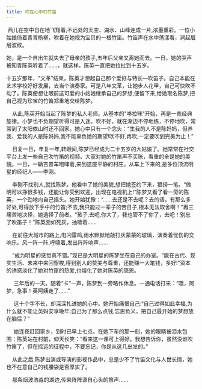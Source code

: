 ```yaml
---
title: 吹在心中的竹笛
---
```

<!-- wp:paragraph -->
<p>&nbsp;燕儿在空中自在地飞翔着,不远处的天空、湖水、山峰连成一片,浓墨重彩。一位小姑娘倚着青青杨柳，吹着在她视为宝贝的一根竹笛。竹笛声在水中荡漾看，涧起层层波纹。</p>
<!-- /wp:paragraph -->

<!-- wp:paragraph -->
<p>她，是一个自出生就失去了母亲的孩子,五年后父亲又离她而去。一日，她的哭声被知青陈英听着了……，就这样，陈英一直把她拉扯到十五岁。</p>
<!-- /wp:paragraph -->

<!-- wp:paragraph -->
<p>十五岁那年，"文革”结束，陈英才想起自己那个爱好与特长—吹笛子。自己本能在艺术学校好好发展，去当个演奏家。可是八年文革，让她步人花甲，自己可快吹不动了。陈英便想让眼前这可爱的小姑娘继承自己的梦想,便留下来,给她取名陈梦,把自己视为珍宝的竹笛郑重地交给陈梦。</p>
<!-- /wp:paragraph -->

<!-- wp:paragraph -->
<p>&nbsp;&nbsp;&nbsp;&nbsp;从此,陈英开始当起了陈梦的私人老师。从基本的"哆拉咪"开始，再是一些经典旋律。小梦也不负期望听得可是入迷。吹不好，就在湖边不停地练，不停地吹，常常到了太阳依山时还不回家。她心中只有一个念头：“生我的人不是陈妈妈，但养我、爱我的人是陈妈妈,我不能辜负她的期望!吹不好,再吹,一定要吹到完美为止！”</p>
<!-- /wp:paragraph -->

<!-- wp:paragraph -->
<p>&nbsp;&nbsp;&nbsp;&nbsp;日复一日，年复一年,转眼间,陈梦已经成为二十五岁的大姑娘了。她常常在社交平台上发一些自己吹竹笛的视频。大家对她的竹笛声不买账，看重的全是她的美貌。一日，一辆吉普车咆哮着,来到这座平静的村庄。从车上下来的,是多位顶流明星的经纪人——李刚。</p>
<!-- /wp:paragraph -->

<!-- wp:paragraph -->
<p>&nbsp;&nbsp;&nbsp;&nbsp;李刚不找别人,就找陈梦。他看中了她的美貌,想把她签约下来，狠捞一笔。“做明可以挣很多钱，还能让你受到欢迎，出现在电视机上!”陈梦又看了看一旁的陈英，一个劲地向自己摇头。她开始犹豫：“……去还是不去呢？去的话，有那么多好处,可得放下手中的竹笛;不去,我只能过一辈子的苦日子,根本无法取舍啊！”再三痛苦地决择，她选择了前者。“孩子,去吧,你大了，我也管不了你了，去吧！别忘了吹笛子！”陈英面如死灰，抽噎着……</p>
<!-- /wp:paragraph -->

<!-- wp:paragraph -->
<p>&nbsp;&nbsp;&nbsp;&nbsp;在前往大城市的路上,电闪雷鸣,雨水默默地敲打灰蒙蒙的玻璃，演奏着忧伤的交响乐。风一阵一阵,呼啸着,发出阵阵响声……</p>
<!-- /wp:paragraph -->

<!-- wp:paragraph -->
<p>&nbsp;&nbsp;&nbsp;&nbsp;“成为明星的感觉真不错。”现已是大明星的陈梦坐在自己的办室。“能在古代、现实生活、未来中来回穿梭,得到别人的赞美与尊重，还能赚一大笔钱，多好!”资本的诱惑淡化了她对竹笛的热爱,也熔化了她对陈英的感恩。</p>
<!-- /wp:paragraph -->

<!-- wp:paragraph -->
<p>&nbsp;&nbsp;&nbsp;&nbsp;&nbsp;三年后的一天。随着“卡”一声，陈梦到一旁略作休息。一通电话打来：“喂，阿梦，急事！英阿姨走了……”</p>
<!-- /wp:paragraph -->

<!-- wp:paragraph -->
<p>&nbsp;&nbsp;&nbsp;&nbsp;&nbsp;这十个字不长，却深深扎进她的心中。她开始痛恨自己:“自己过得如此幸福,为什么就不能让英妈安享晚年;自己为了那么点钱,忘恩负义，把自己最开始的梦想放在脑后？”</p>
<!-- /wp:paragraph -->

<!-- wp:paragraph -->
<p>&nbsp;&nbsp;&nbsp;&nbsp;&nbsp;她连夜赶回家乡，到时已早上七点。在她下车的那一刻，她的眼睛被泪水包围：陈英站在村前，仰天长笑：“看来这一课可上得好。我想告诉你，虽然没谁吹竹笛了，但在摇远的征程中，不要忘记，你是从这几出发的。”</p>
<!-- /wp:paragraph -->

<!-- wp:paragraph -->
<p>&nbsp;&nbsp;&nbsp;&nbsp;从此之后,陈梦出演或导演的影视作品中，总是少不了竹笛文化与人世长情，她也不在意自己的钱腰袋是否厚实了。</p>
<!-- /wp:paragraph -->

<!-- wp:paragraph -->
<p>&nbsp;&nbsp;&nbsp;&nbsp;那条烟波浩淼的湖边,传来阵阵源自心头的笛声……</p>
<!-- /wp:paragraph -->
